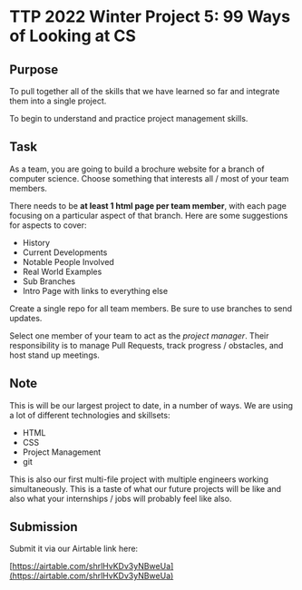 # TTP 2022 Winter Project 5: 99 Ways of Looking at CS

## Purpose

To pull together all of the skills that we have learned so far and integrate them into a single project.

To begin to understand and practice project management skills.

## Task

As a team, you are going to build a brochure website for a branch of computer science. Choose something that interests all / most of your team members.

There needs to be **at least 1 html page per team member**, with each page focusing on a particular aspect of that branch. Here are some suggestions for aspects to cover:

- History
- Current Developments
- Notable People Involved
- Real World Examples
- Sub Branches
- Intro Page with links to everything else

Create a single repo for all team members. Be sure to use branches to send updates.

Select one member of your team to act as the *project manager*. Their responsibility is to manage Pull Requests, track progress / obstacles, and host stand up meetings.

## Note

This is will be our largest project to date, in a number of ways. We are using a lot of different technologies and skillsets:

- HTML
- CSS
- Project Management
- git

This is also our first multi-file project with multiple engineers working simultaneously. This is a taste of what our future projects will be like and also what your internships / jobs will probably feel like also.

## Submission

Submit it via our Airtable link here:

[https://airtable.com/shrlHvKDv3yNBweUa](https://airtable.com/shrlHvKDv3yNBweUa)
